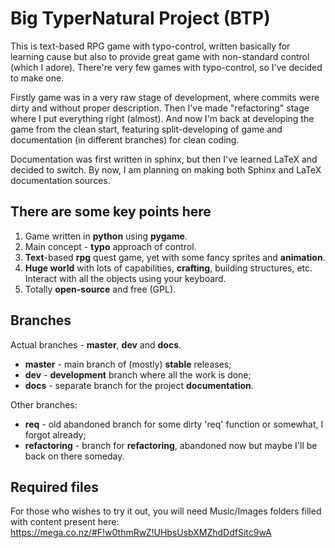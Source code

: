 Big TyperNatural Project (BTP)
==============================

This is text-based RPG game with typo-control, written basically for learning cause but also to provide great game with non-standard control (which I adore). There're very few games with typo-control, so I've decided to make one.

Firstly game was in a very raw stage of development, where commits were dirty and without proper description. Then I've made "refactoring" stage where I put everything right (almost). And now I'm back at developing the game from the clean start, featuring split-developing of game and documentation (in different branches) for clean coding.

Documentation was first written in sphinx, but then I've learned LaTeX and decided to switch. By now, I am planning on making both Sphinx and LaTeX documentation sources.

There are some key points here
------------------------------

1. Game written in **python** using **pygame**.
2. Main concept - **typo** approach of control.
3. **Text**-based **rpg** quest game, yet with some fancy sprites and **animation**.
4. **Huge world** with lots of capabilities, **crafting**, building structures, etc. Interact with all the objects using your keyboard.
5. Totally **open-source** and free (GPL).

Branches
--------

Actual branches - **master**, **dev** and **docs**.

* **master** - main branch of (mostly) **stable** releases;
* **dev** - **development** branch where all the work is done;
* **docs** - separate branch for the project **documentation**.

Other branches:

* **req** - old abandoned branch for some dirty 'req' function or somewhat, I forgot already;
* **refactoring** - branch for **refactoring**, abandoned now but maybe I'll be back on there someday.

Required files
--------------

For those who wishes to try it out, you will need Music/Images folders filled with content present here: https://mega.co.nz/#F!w0thmRwZ!UHbsUsbXMZhdDdfSitc9wA
